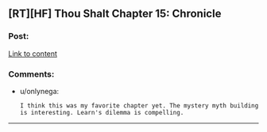 ## [RT][HF] Thou Shalt Chapter 15: Chronicle

### Post:

[Link to content](https://thoushaltserial.wordpress.com/2019/06/11/chapter-15-chronicle/)

### Comments:

- u/onlynega:
  ```
  I think this was my favorite chapter yet. The mystery myth building is interesting. Learn's dilemma is compelling.
  ```

---

